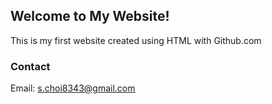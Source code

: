 ## Welcome to My Website!

This is my first website created using HTML with Github.com

### Contact

Email: s.choi8343@gmail.com
